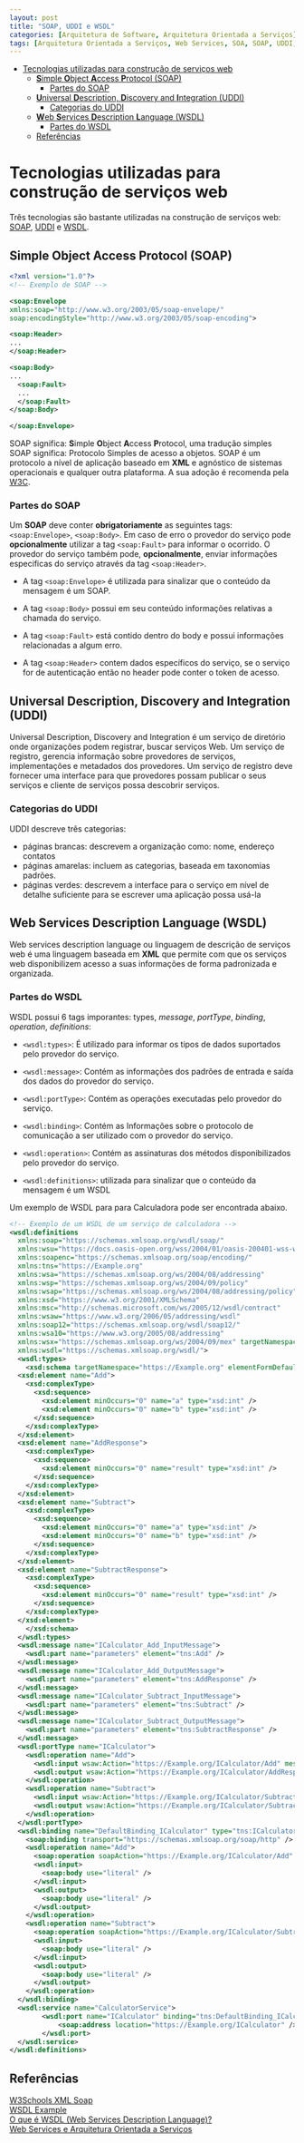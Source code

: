 ```yaml
---
layout: post
title: "SOAP, UDDI e WSDL"
categories: [Arquitetura de Software, Arquitetura Orientada a Serviços]
tags: [Arquitetura Orientada a Serviços, Web Services, SOA, SOAP, UDDI, WSDL]
---
```


<!--toc:start-->

- [Tecnologias utilizadas para construção de serviços web](#tecnologias-utilizadas-para-construção-de-serviços-web)
  - [**S**imple **O**bject **A**ccess **P**rotocol (SOAP)](#simple-object-access-protocol-soap)
    - [Partes do SOAP](#partes-do-soap)
  - [**U**niversal **D**escription, **D**iscovery and **I**ntegration (UDDI)](#universal-description-discovery-and-integration-uddi)
    - [Categorias do UDDI](#categorias-do-uddi)
  - [**W**eb **S**ervices **D**escription **L**anguage (WSDL)](#web-services-description-language-wsdl)
    - [Partes do WSDL](#partes-do-wsdl)
  - [Referências](#referências)

 <!--toc:end-->

# Tecnologias utilizadas para construção de serviços web

Três tecnologias são bastante utilizadas na construção de serviços web:
[SOAP](#simple-object-access-protocol-soap), [UDDI](#universal-description-discovery-and-integration-uddi) e [WSDL](#web-services-description-language-wsdl).

## **S**imple **O**bject **A**ccess **P**rotocol (SOAP)

```xml
<?xml version="1.0"?>
<!-- Exemplo de SOAP -->

<soap:Envelope
xmlns:soap="http://www.w3.org/2003/05/soap-envelope/"
soap:encodingStyle="http://www.w3.org/2003/05/soap-encoding">

<soap:Header>
...
</soap:Header>

<soap:Body>
...
  <soap:Fault>
  ...
  </soap:Fault>
</soap:Body>

</soap:Envelope>
```

SOAP significa: **S**imple **O**bject **A**ccess **P**rotocol, uma tradução simples SOAP significa: Protocolo Simples de acesso a objetos.
SOAP é um protocolo a nível de aplicação baseado em **XML** e agnóstico de sistemas operacionais e qualquer outra plataforma. A sua adoção
é recomenda pela [W3C](https://www.w3.org/TR/soap/).

### Partes do SOAP

Um **SOAP** deve conter **obrigatoriamente** as seguintes tags: `<soap:Envelope>`, `<soap:Body>`. Em caso de erro o provedor do serviço pode **opcionalmente** utilizar a
tag `<soap:Fault>` para informar o ocorrido. O provedor do serviço também pode, **opcionalmente**, enviar informações especificas do serviço através da tag `<soap:Header>`.

- A tag `<soap:Envelope>` é utilizada para sinalizar que o conteúdo da mensagem é um SOAP.

- A tag `<soap:Body>` possui em seu conteúdo informações relativas a chamada do serviço.

- A tag `<soap:Fault>` está contido dentro do body e possui informações relacionadas a algum erro.

- A tag `<soap:Header>` contem dados específicos do serviço, se o serviço for de autenticação então no header pode conter o token de acesso.

## **U**niversal **D**escription, **D**iscovery and **I**ntegration (UDDI)

Universal Description, Discovery and Integration é um serviço de diretório onde organizações podem registrar, buscar serviços Web.
Um serviço de registro, gerencia informação sobre provedores de serviços, implementações e metadados dos provedores. Um serviço de
registro deve fornecer uma interface para que provedores possam publicar o seus serviços e cliente de serviços possa descobrir serviços.

### Categorias do UDDI

UDDI descreve três categorias:

- páginas brancas: descrevem a organização como: nome, endereço contatos
- páginas amarelas: incluem as categorias, baseada em taxonomias padrões.
- páginas verdes: descrevem a interface para o serviço em nível de detalhe suficiente para se escrever uma aplicação possa usá-la

## **W**eb **S**ervices **D**escription **L**anguage (WSDL)

Web services description language ou linguagem de descrição de serviços web é uma linguagem baseada em **XML** que permite
com que os serviços web disponibilizem acesso a suas informações de forma padronizada e organizada.

### Partes do WSDL

WSDL possui 6 tags imporantes: types, _message_, _portType_, _binding_, _operation_, _definitions_:

- `<wsdl:types>`: É utilizado para informar os tipos de dados suportados pelo provedor do serviço.

- `<wsdl:message>`: Contém as informações dos padrões de entrada e saída dos dados do provedor do serviço.

- `<wsdl:portType>`: Contém as operações executadas pelo provedor do serviço.

- `<wsdl:binding>`: Contém as Informações sobre o protocolo de comunicação a ser utilizado com o provedor do serviço.

- `<wsdl:operation>`: Contém as assinaturas dos métodos disponibilizados pelo provedor do serviço.

- `<wsdl:definitions>`: utilizada para sinalizar que o conteúdo da mensagem é um WSDL

Um exemplo de WSDL para para Calculadora pode ser encontrada abaixo.

```xml
<!-- Exemplo de um WSDL de um serviço de calculadora -->
<wsdl:definitions
  xmlns:soap="https://schemas.xmlsoap.org/wsdl/soap/"
  xmlns:wsu="https://docs.oasis-open.org/wss/2004/01/oasis-200401-wss-wssecurity-utility-1.0.xsd"
  xmlns:soapenc="https://schemas.xmlsoap.org/soap/encoding/"
  xmlns:tns="https://Example.org"
  xmlns:wsa="https://schemas.xmlsoap.org/ws/2004/08/addressing"
  xmlns:wsp="https://schemas.xmlsoap.org/ws/2004/09/policy"
  xmlns:wsap="https://schemas.xmlsoap.org/ws/2004/08/addressing/policy"
  xmlns:xsd="https://www.w3.org/2001/XMLSchema"
  xmlns:msc="http://schemas.microsoft.com/ws/2005/12/wsdl/contract"
  xmlns:wsaw="https://www.w3.org/2006/05/addressing/wsdl"
  xmlns:soap12="https://schemas.xmlsoap.org/wsdl/soap12/"
  xmlns:wsa10="https://www.w3.org/2005/08/addressing"
  xmlns:wsx="https://schemas.xmlsoap.org/ws/2004/09/mex" targetNamespace="https://Example.org"
  xmlns:wsdl="https://schemas.xmlsoap.org/wsdl/">
  <wsdl:types>
    <xsd:schema targetNamespace="https://Example.org" elementFormDefault="qualified" >
  <xsd:element name="Add">
    <xsd:complexType>
      <xsd:sequence>
        <xsd:element minOccurs="0" name="a" type="xsd:int" />
        <xsd:element minOccurs="0" name="b" type="xsd:int" />
      </xsd:sequence>
    </xsd:complexType>
  </xsd:element>
  <xsd:element name="AddResponse">
    <xsd:complexType>
      <xsd:sequence>
        <xsd:element minOccurs="0" name="result" type="xsd:int" />
      </xsd:sequence>
    </xsd:complexType>
  </xsd:element>
  <xsd:element name="Subtract">
    <xsd:complexType>
      <xsd:sequence>
        <xsd:element minOccurs="0" name="a" type="xsd:int" />
        <xsd:element minOccurs="0" name="b" type="xsd:int" />
      </xsd:sequence>
    </xsd:complexType>
  </xsd:element>
  <xsd:element name="SubtractResponse">
    <xsd:complexType>
      <xsd:sequence>
        <xsd:element minOccurs="0" name="result" type="xsd:int" />
      </xsd:sequence>
    </xsd:complexType>
  </xsd:element>
    </xsd:schema>
  </wsdl:types>
  <wsdl:message name="ICalculator_Add_InputMessage">
    <wsdl:part name="parameters" element="tns:Add" />
  </wsdl:message>
  <wsdl:message name="ICalculator_Add_OutputMessage">
    <wsdl:part name="parameters" element="tns:AddResponse" />
  </wsdl:message>
  <wsdl:message name="ICalculator_Subtract_InputMessage">
    <wsdl:part name="parameters" element="tns:Subtract" />
  </wsdl:message>
  <wsdl:message name="ICalculator_Subtract_OutputMessage">
    <wsdl:part name="parameters" element="tns:SubtractResponse" />
  </wsdl:message>
  <wsdl:portType name="ICalculator">
    <wsdl:operation name="Add">
      <wsdl:input wsaw:Action="https://Example.org/ICalculator/Add" message="tns:ICalculator_Add_InputMessage" />
      <wsdl:output wsaw:Action="https://Example.org/ICalculator/AddResponse" message="tns:ICalculator_Add_OutputMessage" />
    </wsdl:operation>
    <wsdl:operation name="Subtract">
      <wsdl:input wsaw:Action="https://Example.org/ICalculator/Subtract" message="tns:ICalculator_Subtract_InputMessage" />
      <wsdl:output wsaw:Action="https://Example.org/ICalculator/SubtractResponse" message="tns:ICalculator_Subtract_OutputMessage" />
    </wsdl:operation>
  </wsdl:portType>
  <wsdl:binding name="DefaultBinding_ICalculator" type="tns:ICalculator">
    <soap:binding transport="https://schemas.xmlsoap.org/soap/http" />
    <wsdl:operation name="Add">
      <soap:operation soapAction="https://Example.org/ICalculator/Add" style="document" />
      <wsdl:input>
        <soap:body use="literal" />
      </wsdl:input>
      <wsdl:output>
        <soap:body use="literal" />
      </wsdl:output>
    </wsdl:operation>
    <wsdl:operation name="Subtract">
      <soap:operation soapAction="https://Example.org/ICalculator/Subtract" style="document" />
      <wsdl:input>
        <soap:body use="literal" />
      </wsdl:input>
      <wsdl:output>
        <soap:body use="literal" />
      </wsdl:output>
    </wsdl:operation>
  </wsdl:binding>
  <wsdl:service name="CalculatorService">
        <wsdl:port name="ICalculator" binding="tns:DefaultBinding_ICalculator">
            <soap:address location="https://Example.org/ICalculator" />
        </wsdl:port>
  </wsdl:service>
</wsdl:definitions>
```

## Referências

[W3Schools XML Soap][W3Schools]  
[WSDL Example][WSDL example]  
[O que é WSDL (Web Services Description Language)?](https://pt.stackoverflow.com/questions/29116/o-que-%c3%a9-wsdl-web-services-description-language)  
[Web Services e Arquitetura Orientada a Serviços](https://pauloricmarinho.gitbook.io/desenvolvimento/webservices/web-services-and-soa)

[W3Schools]: https://www.w3schools.com/xml/xml_soap.asp
[WSDL example]: https://learn.microsoft.com/en-us/windows/win32/wsw/calculatorwsdl?redirectedfrom=MSDN
